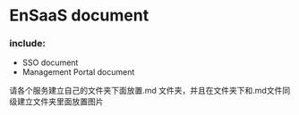 # EnSaaS document

### include:
- SSO document
- Management Portal document

请各个服务建立自己的文件夹下面放置.md 文件夹，并且在文件夹下和.md文件同级建立文件夹里面放置图片
